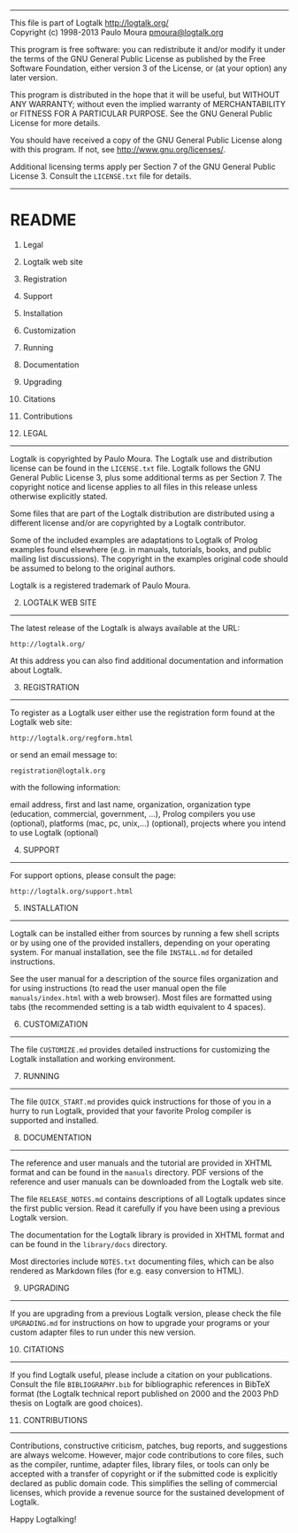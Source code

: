 ________________________________________________________________________

This file is part of Logtalk <http://logtalk.org/>  
Copyright (c) 1998-2013 Paulo Moura <pmoura@logtalk.org>

This program is free software: you can redistribute it and/or modify
it under the terms of the GNU General Public License as published by
the Free Software Foundation, either version 3 of the License, or
(at your option) any later version.

This program is distributed in the hope that it will be useful,
but WITHOUT ANY WARRANTY; without even the implied warranty of
MERCHANTABILITY or FITNESS FOR A PARTICULAR PURPOSE.  See the
GNU General Public License for more details.

You should have received a copy of the GNU General Public License
along with this program.  If not, see <http://www.gnu.org/licenses/>.

Additional licensing terms apply per Section 7 of the GNU General
Public License 3. Consult the `LICENSE.txt` file for details.
________________________________________________________________________


README
======

1. Legal
2. Logtalk web site
3. Registration
4. Support
5. Installation
6. Customization
7. Running
8. Documentation
9. Upgrading
10. Citations
11. Contributions


1. LEGAL
--------

Logtalk is copyrighted by Paulo Moura. The Logtalk use and distribution
license can be found in the `LICENSE.txt` file. Logtalk follows the GNU
General Public License 3, plus some additional terms as per Section 7.
The copyright notice and license applies to all files in this release
unless otherwise explicitly stated.

Some files that are part of the Logtalk distribution are distributed using
a different license and/or are copyrighted by a Logtalk contributor.

Some of the included examples are adaptations to Logtalk of Prolog examples
found elsewhere (e.g. in manuals, tutorials, books, and public mailing list
discussions). The copyright in the examples original code should be assumed
to belong to the original authors.

Logtalk is a registered trademark of Paulo Moura.


2. LOGTALK WEB SITE
-------------------

The latest release of the Logtalk is always available at the URL:

    http://logtalk.org/

At this address you can also find additional documentation and information
about Logtalk.


3. REGISTRATION
---------------

To register as a Logtalk user either use the registration form found at 
the Logtalk web site:

    http://logtalk.org/regform.html

or send an email message to:

	registration@logtalk.org

with the following information:

email address, first and last name, organization, organization type 
(education, commercial, government, ...), Prolog compilers you use 
(optional), platforms (mac, pc, unix,...) (optional), projects where 
you intend to use Logtalk (optional)


4. SUPPORT
----------

For support options, please consult the page:

    http://logtalk.org/support.html


5. INSTALLATION
---------------

Logtalk can be installed either from sources by running a few shell scripts 
or by using one of the provided installers, depending on your operating 
system. For manual installation, see the file `INSTALL.md` for detailed 
instructions.

See the user manual for a description of the source files organization 
and for using instructions (to read the user manual open the file 
`manuals/index.html` with a web browser). Most files are formatted using
tabs (the recommended setting is a tab width equivalent to 4 spaces).


6. CUSTOMIZATION
----------------

The file `CUSTOMIZE.md` provides detailed instructions for customizing the
Logtalk installation and working environment.


7. RUNNING
----------

The file `QUICK_START.md` provides quick instructions for those of you
in a hurry to run Logtalk, provided that your favorite Prolog compiler
is supported and installed.


8. DOCUMENTATION
----------------

The reference and user manuals and the tutorial are provided in XHTML format 
and can be found in the `manuals` directory. PDF versions of the reference
and user manuals can be downloaded from the Logtalk web site.

The file `RELEASE_NOTES.md` contains descriptions of all Logtalk updates 
since the first public version. Read it carefully if you have been using
a previous Logtalk version.

The documentation for the Logtalk library is provided in XHTML format and
can be found in the `library/docs` directory.

Most directories include `NOTES.txt` documenting files, which can be also
rendered as Markdown files (for e.g. easy conversion to HTML).


9. UPGRADING
------------

If you are upgrading from a previous Logtalk version, please check the file 
`UPGRADING.md` for instructions on how to upgrade your programs or your 
custom adapter files to run under this new version.


10. CITATIONS
-------------

If you find Logtalk useful, please include a citation on your publications.
Consult the file `BIBLIOGRAPHY.bib` for bibliographic references in BibTeX 
format (the Logtalk technical report published on 2000 and the 2003 PhD
thesis on Logtalk are good choices).


11. CONTRIBUTIONS
-----------------

Contributions, constructive criticism, patches, bug reports, and suggestions
are always welcome. However, major code contributions to core files, such as
the compiler, runtime, adapter files, library files, or tools can only be
accepted with a transfer of copyright or if the submitted code is explicitly
declared as public domain code. This simplifies the selling of commercial
licenses, which provide a revenue source for the sustained development of
Logtalk.


Happy Logtalking!
